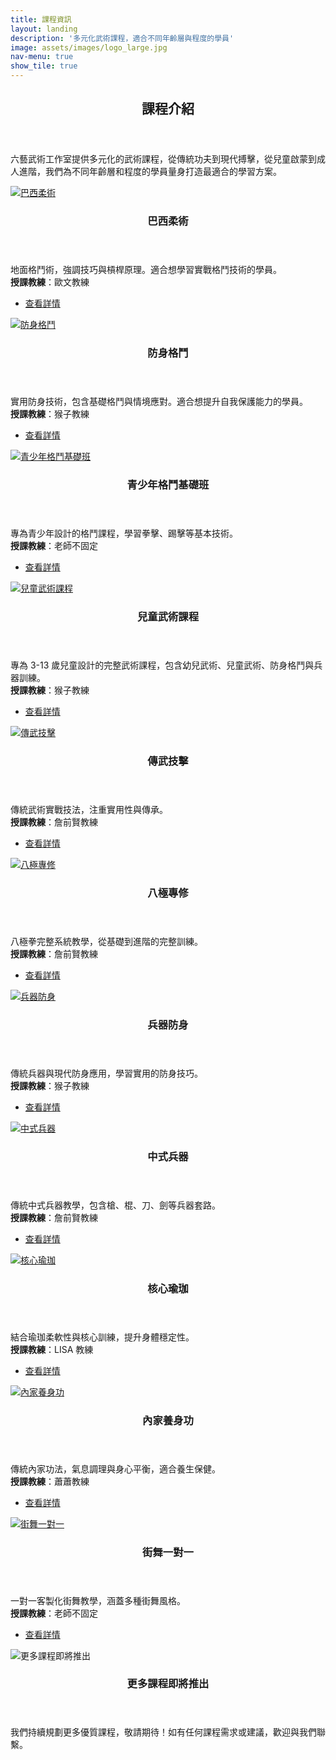```yaml
---
title: 課程資訊
layout: landing
description: '多元化武術課程，適合不同年齡層與程度的學員'
image: assets/images/logo_large.jpg
nav-menu: true
show_tile: true
---
```


<!-- Main -->
<div id="main">

<!-- One -->
<section id="one">
	<div class="inner">
		<header class="major">
			<h2>課程介紹</h2>
		</header>
		<p>六藝武術工作室提供多元化的武術課程，從傳統功夫到現代搏擊，從兒童啟蒙到成人進階，我們為不同年齡層和程度的學員量身打造最適合的學習方案。</p>
	</div>
</section>

<!-- Two - 所有課程 -->
<section id="courses" class="spotlights">
	<section>
		<a href="{% link courses/bjj.md %}" class="image">
			<img src="{% link assets/images/bjj_training_3.jpg %}" alt="巴西柔術" data-position="center center" />
		</a>
		<div class="content">
			<div class="inner">
				<header class="major">
					<h3>巴西柔術</h3>
				</header>
				<p>地面格鬥術，強調技巧與槓桿原理。適合想學習實戰格鬥技術的學員。<br><strong>授課教練</strong>：歐文教練</p>
				<ul class="actions">
					<li><a href="{% link courses/bjj.md %}" class="button">查看詳情</a></li>
				</ul>
			</div>
		</div>
	</section>
	<section>
		<a href="{% link courses/self-defense.md %}" class="image">
			<img src="{% link assets/images/kids_boxing_1.jpg %}" alt="防身格鬥" data-position="center center" />
		</a>
		<div class="content">
			<div class="inner">
				<header class="major">
					<h3>防身格鬥</h3>
				</header>
				<p>實用防身技術，包含基礎格鬥與情境應對。適合想提升自我保護能力的學員。<br><strong>授課教練</strong>：猴子教練</p>
				<ul class="actions">
					<li><a href="{% link courses/self-defense.md %}" class="button">查看詳情</a></li>
				</ul>
			</div>
		</div>
	</section>
	<section>
		<a href="{% link courses/youth-combat.md %}" class="image">
			<img src="{% link assets/images/kids_boxing_2.jpg %}" alt="青少年格鬥基礎班" data-position="center center" />
		</a>
		<div class="content">
			<div class="inner">
				<header class="major">
					<h3>青少年格鬥基礎班</h3>
				</header>
				<p>專為青少年設計的格鬥課程，學習拳擊、踢擊等基本技術。<br><strong>授課教練</strong>：老師不固定</p>
				<ul class="actions">
					<li><a href="{% link courses/youth-combat.md %}" class="button">查看詳情</a></li>
				</ul>
			</div>
		</div>
	</section>
	<section>
		<a href="{% link courses/kids-programs.md %}" class="image">
			<img src="{% link assets/images/kids_group_training.jpg %}" alt="兒童武術課程" data-position="center center" />
		</a>
		<div class="content">
			<div class="inner">
				<header class="major">
					<h3>兒童武術課程</h3>
				</header>
				<p>專為 3-13 歲兒童設計的完整武術課程，包含幼兒武術、兒童武術、防身格鬥與兵器訓練。<br><strong>授課教練</strong>：猴子教練</p>
				<ul class="actions">
					<li><a href="{% link courses/kids-programs.md %}" class="button">查看詳情</a></li>
				</ul>
			</div>
		</div>
	</section>
	<section>
		<a href="{% link courses/traditional-combat.md %}" class="image">
			<img src="{% link assets/images/facility-interior-1.jpg %}" alt="傳武技擊" data-position="center center" />
		</a>
		<div class="content">
			<div class="inner">
				<header class="major">
					<h3>傳武技擊</h3>
				</header>
				<p>傳統武術實戰技法，注重實用性與傳承。<br><strong>授課教練</strong>：詹前賢教練</p>
				<ul class="actions">
					<li><a href="{% link courses/traditional-combat.md %}" class="button">查看詳情</a></li>
				</ul>
			</div>
		</div>
	</section>
	<section>
		<a href="{% link courses/bajiquan.md %}" class="image">
			<img src="{% link assets/images/facility-interior-2.jpg %}" alt="八極專修" data-position="center center" />
		</a>
		<div class="content">
			<div class="inner">
				<header class="major">
					<h3>八極專修</h3>
				</header>
				<p>八極拳完整系統教學，從基礎到進階的完整訓練。<br><strong>授課教練</strong>：詹前賢教練</p>
				<ul class="actions">
					<li><a href="{% link courses/bajiquan.md %}" class="button">查看詳情</a></li>
				</ul>
			</div>
		</div>
	</section>
	<section>
		<a href="{% link courses/weapon-defense.md %}" class="image">
			<img src="{% link assets/images/kids_weapon_1.jpg %}" alt="兵器防身" data-position="center center" />
		</a>
		<div class="content">
			<div class="inner">
				<header class="major">
					<h3>兵器防身</h3>
				</header>
				<p>傳統兵器與現代防身應用，學習實用的防身技巧。<br><strong>授課教練</strong>：猴子教練</p>
				<ul class="actions">
					<li><a href="{% link courses/weapon-defense.md %}" class="button">查看詳情</a></li>
				</ul>
			</div>
		</div>
	</section>
	<section>
		<a href="{% link courses/chinese-weapons.md %}" class="image">
			<img src="{% link assets/images/kids_weapon_2.jpg %}" alt="中式兵器" data-position="center center" />
		</a>
		<div class="content">
			<div class="inner">
				<header class="major">
					<h3>中式兵器</h3>
				</header>
				<p>傳統中式兵器教學，包含槍、棍、刀、劍等兵器套路。<br><strong>授課教練</strong>：詹前賢教練</p>
				<ul class="actions">
					<li><a href="{% link courses/chinese-weapons.md %}" class="button">查看詳情</a></li>
				</ul>
			</div>
		</div>
	</section>
	<section>
		<a href="{% link courses/core-yoga.md %}" class="image">
			<img src="{% link assets/images/yoga_warrior_balance.jpg %}" alt="核心瑜珈" data-position="center center" />
		</a>
		<div class="content">
			<div class="inner">
				<header class="major">
					<h3>核心瑜珈</h3>
				</header>
				<p>結合瑜珈柔軟性與核心訓練，提升身體穩定性。<br><strong>授課教練</strong>：LISA 教練</p>
				<ul class="actions">
					<li><a href="{% link courses/core-yoga.md %}" class="button">查看詳情</a></li>
				</ul>
			</div>
		</div>
	</section>
	<section>
		<a href="{% link courses/internal-arts.md %}" class="image">
			<img src="{% link assets/images/yoga_floor_stretch.jpg %}" alt="內家養身功" data-position="center center" />
		</a>
		<div class="content">
			<div class="inner">
				<header class="major">
					<h3>內家養身功</h3>
				</header>
				<p>傳統內家功法，氣息調理與身心平衡，適合養生保健。<br><strong>授課教練</strong>：蕭蕭教練</p>
				<ul class="actions">
					<li><a href="{% link courses/internal-arts.md %}" class="button">查看詳情</a></li>
				</ul>
			</div>
		</div>
	</section>
	<section>
		<a href="{% link courses/street-dance.md %}" class="image">
			<img src="{% link assets/images/martial-arts-dojo-bg.jpg %}" alt="街舞一對一" data-position="center center" />
		</a>
		<div class="content">
			<div class="inner">
				<header class="major">
					<h3>街舞一對一</h3>
				</header>
				<p>一對一客製化街舞教學，涵蓋多種街舞風格。<br><strong>授課教練</strong>：老師不固定</p>
				<ul class="actions">
					<li><a href="{% link courses/street-dance.md %}" class="button">查看詳情</a></li>
				</ul>
			</div>
		</div>
	</section>
	<section>
		<a class="image">
			<img src="{% link assets/images/logo_large.jpg %}" alt="更多課程即將推出" data-position="center center" />
		</a>
		<div class="content">
			<div class="inner">
				<header class="major">
					<h3>更多課程即將推出</h3>
				</header>
				<p>我們持續規劃更多優質課程，敬請期待！如有任何課程需求或建議，歡迎與我們聯繫。</p>
			</div>
		</div>
	</section>
</section>

</div>
